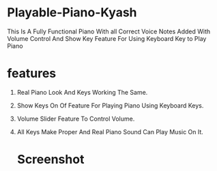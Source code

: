 # Playable-Piano-Kyash
This Is A Fully Functional Piano With all Correct Voice Notes Added With Volume Control And Show Key Feature For Using Keyboard Key to Play Piano
# features
1. Real Piano Look And Keys Working The Same.
2. Show Keys On Of Feature For Playing Piano Using Keyboard Keys.
3. Volume Slider Feature To Control Volume.
4. All Keys Make Proper And Real Piano Sound Can Play Music On It.

   # Screenshot
   
